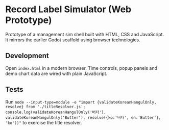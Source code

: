 # Record Label Simulator (Web Prototype)

Prototype of a management sim shell built with HTML, CSS and JavaScript. It mirrors
the earlier Godot scaffold using browser technologies.

## Development

Open `index.html` in a modern browser. Time controls, popup panels and demo
chart data are wired with plain JavaScript.

## Tests

Run `node --input-type=module -e "import {validateKoreanHangulOnly, resolve} from './titleResolver.js'; console.log(validateKoreanHangulOnly('버터'), validateKoreanHangulOnly('Butter'), resolve({ko:'버터', en:'Butter'}, 'ko'))"` to exercise the title resolver.

